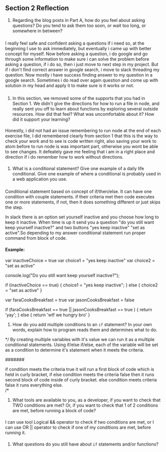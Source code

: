 ## Section 2 Reflection

1. Regarding the blog posts in Part A, how do you feel about asking questions? Do you tend to ask them too soon, or wait too long, or somewhere in between?

#####

I really feel safe and confident asking a questions if i need so, at the beginning I use to ask immediately, but eventually i came up with better concept for myself. Now before asking a question, i do google and go through some information to make sure i can solve the problem before asking a question, if i do so, then i just move to next step in my project. But if i don't find correct answer in google search, i move to slack threading my question. Now mostly i have success finding answer to my question in a google search. Sometimes i do read over again question and come up with solution in my head and apply it to make sure is it works or not.  
#####

1. In this section, we removed some of the supports that you had in Section 1. We didn't give the directions for how to run a file in node, and really sent you off to learn about functions by exploring several outside resources. How did that feel? What was uncomfortable about it? How did it support your learning?

####

Honestly, i did not had an issue remembering to run node at the end of each exercise file, I did remembered clearly from section 1 that this is the way to check your work and to see is code written right, also saving your work to atom before to run node is was important part, otherwise you wont be able to see changes. It defeately gave me feeling that i am in a right place and direction if i do remember how to work without directions.

####

1. What is a conditional statement? Give one example of a daily life conditional. Give one example of where a conditional is probably used in a web application you use.

#####

 Conditional statement based on concept of if/then/else. It can have one condition with couple statements. if their criteria met then code executes one or more statements, if not, then it does something different or just skips the step.

In slack there is an option set yourself inactive and you choose how long to keep it inactive. When time is up it send you a question "do you still want keep yourself inactive?" and two buttons "yes keep inactive" "set as active".So depending to my answer conditional statement run proper command from block of code.

####

#### Example:

var inactiveChoice = true
var choice1 = "yes keep inactive"
var choice2 = "set as active"

console.log("Do you still want keep yourself inactive?");

  if (inactiveChoice == true) {
    choice1 = "yes keep inactive";
  } else {
    choice2 = "set as active"
  }


  var faraCooksBreakfast = true
  var jasonCooksBreakfast = false

  if (faraCooksBreakfast == true || jasonCooksBreakfast == true ) {
    return 'yay';
  } else {
    return 'wtf we hungry bro'
  }

1. How do you add multiple conditions to an `if` statement? In your own words, explain how to program reads them and determines what to do.

*/
By creating multiple variables with it's value we can run it as a multiple conditional statements. Using if/else if/else, each of the variable will be set as a condition to determine it's statement when it meets the criteria.

#######

if condition meets the criteria true it will run a first block of code which is held in curly bracket, if else condition meets the criteria false then it runs second block of code inside of curly bracket. else condition meets criteria false it runs everything else.  
/*

1. What tools are available to you, as a developer, if you want to check that TWO conditions are met? Or, if you want to check that 1 of 2 conditions are met, before running a block of code?

####

I can use tool Logical && operator to check if two conditions are met, or I can use OR || operator to check if one of my conditions are met, before running it.

####

1. What questions do you still have about `if` statements and/or functions?
